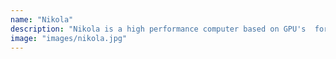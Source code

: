```yaml
---
name: "Nikola"
description: "Nikola is a high performance computer based on GPU's  for the execution of data level parallel applications. Consists of 2 Tesla's C1060 with 240 cores and 4GB GDDR3 per unit."
image: "images/nikola.jpg"
---
```

